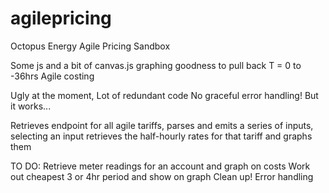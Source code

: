 # agilepricing
 Octopus Energy Agile Pricing Sandbox

Some js and a bit of canvas.js graphing goodness to pull back T = 0 to -36hrs Agile costing

Ugly at the moment, 
Lot of redundant code
No graceful error handling!
But it works...

Retrieves endpoint for all agile tariffs,
parses and emits a series of inputs, 
selecting an input retrieves the half-hourly rates for that tariff and graphs them

TO DO:
Retrieve meter readings for an account and graph on costs
Work out cheapest 3 or 4hr period and show on graph
Clean up!
Error handling
